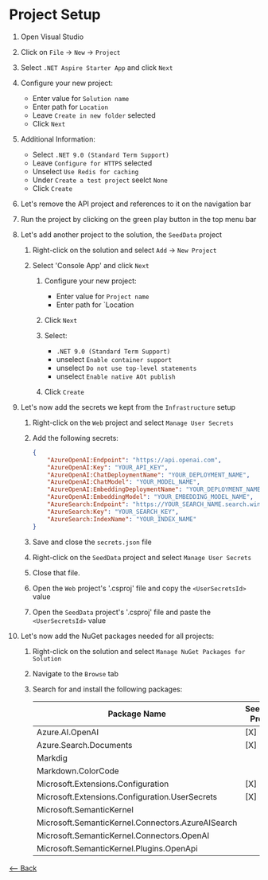 # Project Setup

1. Open Visual Studio
1. Click on `File` -> `New` -> `Project`
1. Select `.NET Aspire Starter App` and click `Next`
1. Configure your new project:

    - Enter value for `Solution name`
    - Enter path for `Location`
    - Leave `Create in new folder` selected
    - Click `Next`

1. Additional Information:

    - Select `.NET 9.0 (Standard Term Support)`
    - Leave `Configure for HTTPS` selected
    - Unselect `Use Redis for caching`
    - Under `Create a test project` seelct `None`
    - Click `Create`

1. Let's remove the API project and references to it on the navigation bar

1. Run the project by clicking on the green play button in the top menu bar

1. Let's add another project to the solution, the `SeedData` project

    1. Right-click on the solution and select `Add` -> `New Project`
    1. Select 'Console App' and click `Next`

        1. Configure your new project:

            - Enter value for `Project name`
            - Enter path for `Location

        1. Click `Next`
        1. Select:

            - `.NET 9.0 (Standard Term Support)`
            - unselect `Enable container support`
            - unselect `Do not use top-level statements`
            - unselect `Enable native AOt publish`

        1. Click `Create`

1. Let's now add the secrets we kept from the `Infrastructure` setup

    1. Right-click on the `Web` project and select `Manage User Secrets`
    1. Add the following secrets:

        ```json
        {
            "AzureOpenAI:Endpoint": "https://api.openai.com",
            "AzureOpenAI:Key": "YOUR_API_KEY",
            "AzureOpenAI:ChatDeploymentName": "YOUR_DEPLOYMENT_NAME",
            "AzureOpenAI:ChatModel": "YOUR_MODEL_NAME",
            "AzureOpenAI:EmbeddingDeploymentName": "YOUR_DEPLOYMENT_NAME",
            "AzureOpenAI:EmbeddingModel": "YOUR_EMBEDDING_MODEL_NAME",
            "AzureSearch:Endpoint": "https://YOUR_SEARCH_NAME.search.windows.net",
            "AzureSearch:Key": "YOUR_SEARCH_KEY",
            "AzureSearch:IndexName": "YOUR_INDEX_NAME"
        }
        ```

    1. Save and close the `secrets.json` file
    1. Right-click on the `SeedData` project and select `Manage User Secrets`
    1. Close that file.
    1. Open the `Web` project's '.csproj' file and copy the `<UserSecretsId>` value
    1. Open the `SeedData` project's '.csproj' file and paste the `<UserSecretsId>` value

1. Let's now add the NuGet packages needed for all projects:

    1. Right-click on the solution and select `Manage NuGet Packages for Solution`
    1. Navigate to the `Browse` tab
    1. Search for and install the following packages:

        | Package Name | SeedData Project | Web Project |
        | ------------ | ---------------- | ----------- |
        | Azure.AI.OpenAI | [X] | |
        | Azure.Search.Documents | [X] | [X] |
        | Markdig | | [X] |
        | Markdown.ColorCode | | [X] |
        | Microsoft.Extensions.Configuration | [X] | |
        | Microsoft.Extensions.Configuration.UserSecrets | [X] | |
        | Microsoft.SemanticKernel | | [X] |
        | Microsoft.SemanticKernel.Connectors.AzureAISearch | | [X] |
        | Microsoft.SemanticKernel.Connectors.OpenAI | | [X] |
        | Microsoft.SemanticKernel.Plugins.OpenApi | | [X] |

[<-- Back](./GettingStarted.md)
